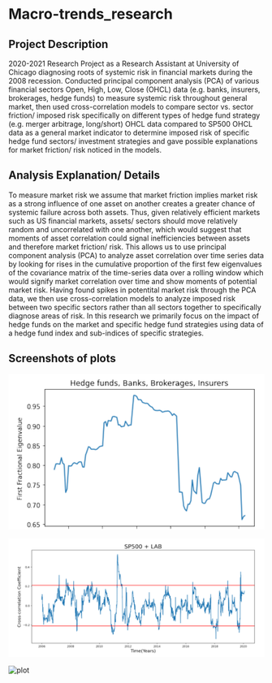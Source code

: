 # Macro-trends_research
## Project Description

2020-2021 Research Project as a Research Assistant at University of Chicago diagnosing roots of systemic risk in financial markets during the 2008 recession.
Conducted principal component analysis (PCA) of various financial sectors Open, High, Low, Close (OHCL) data (e.g. banks, insurers, brokerages, hedge funds)
to measure systemic risk throughout general market, then used cross-correlation models to compare sector vs. sector friction/ imposed risk specifically on
different types of hedge fund strategy (e.g. merger arbitrage, long/short) OHCL data compared to SP500 OHCL data as a general market indicator to determine
imposed risk of specific hedge fund sectors/ investment strategies and gave possible explanations for market friction/ risk noticed in the models.

## Analysis Explanation/ Details

To measure market risk we assume that market friction implies market risk as a strong influence of one asset on another creates a greater chance of systemic failure
across both assets. Thus, given relatively efficient markets such as US financial markets, assets/ sectors should move relatively random and uncorrelated with one
another, which would suggest that moments of asset correlation could signal inefficiencies between assets and therefore market friction/ risk. This allows us to use
principal component analysis (PCA) to analyze asset correlation over time series data by looking for rises in the cumulative proportion of the first few eigenvalues of
the covariance matrix of the time-series data over a rolling window which would signify market correlation over time and show moments of potential market risk. Having
found spikes in potentital market risk through the PCA data, we then use cross-correlation models to analyze imposed risk between two specific sectors rather than all
sectors together to specifically diagnose areas of risk. In this research we primarily focus on the impact of hedge funds on the market and specific hedge fund
strategies using data of a hedge fund index and sub-indices of specific strategies. 

## Screenshots of plots

![plot](./General_financial_market_PCA_plot.png)

![plot](./Hedge_fund_index_autocorrelation_plot.png)

![plot](./Hedge_fund_sub_indices_autocorrelation_plot.png)

